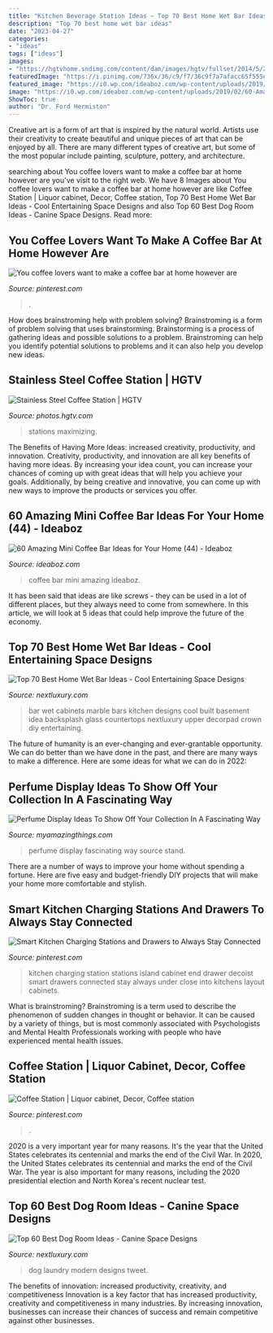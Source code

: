 ```yaml
---
title: "Kitchen Beverage Station Ideas ~ Top 70 Best Home Wet Bar Ideas"
description: "Top 70 best home wet bar ideas"
date: "2023-04-27"
categories:
- "ideas"
tags: ["ideas"]
images:
- "https://hgtvhome.sndimg.com/content/dam/images/hgtv/fullset/2014/5/2/0/DP_Rebecca-Johnston-brown-contemporary-kitchen-coffee-bar_v.jpg.rend.hgtvcom.616.822.suffix/1400991337690.jpeg"
featuredImage: "https://i.pinimg.com/736x/36/c9/f7/36c9f7a7afacc65f555e145cd1793919--coffee-stations.jpg"
featured_image: "https://i0.wp.com/ideaboz.com/wp-content/uploads/2019/02/60-Amazing-Mini-Coffee-Bar-Ideas-for-Your-Home-44.jpg?fit=1200%2C1600&amp;ssl=1"
image: "https://i0.wp.com/ideaboz.com/wp-content/uploads/2019/02/60-Amazing-Mini-Coffee-Bar-Ideas-for-Your-Home-44.jpg?fit=1200%2C1600&amp;ssl=1"
ShowToc: true
author: "Dr. Ford Hermiston"
---
```



Creative art is a form of art that is inspired by the natural world. Artists use their creativity to create beautiful and unique pieces of art that can be enjoyed by all. There are many different types of creative art, but some of the most popular include painting, sculpture, pottery, and architecture.

	

		
searching about You coffee lovers want to make a coffee bar at home however are you've visit to the right web. We have 8 Images about You coffee lovers want to make a coffee bar at home however are like Coffee Station | Liquor cabinet, Decor, Coffee station, Top 70 Best Home Wet Bar Ideas - Cool Entertaining Space Designs and also Top 60 Best Dog Room Ideas - Canine Space Designs. Read more:
		
    
## You Coffee Lovers Want To Make A Coffee Bar At Home However Are

<img loading=lazy src="https://i.pinimg.com/736x/3c/82/1d/3c821db3f458eded5df998cf39e177c5.jpg" onerror="this.onerror=null;this.src='https://tse2.mm.bing.net/th?id=OIP.QLsVtZ7ZAjhuCTZMi7xyaQHaJ3&amp;pid=15.1';" alt="You coffee lovers want to make a coffee bar at home however are">

_Source: pinterest.com_

>. 

	

How does brainstroming help with problem solving?
Brainstroming is a form of problem solving that uses brainstorming. Brainstorming is a process of gathering ideas and possible solutions to a problem. Brainstroming can help you identify potential solutions to problems and it can also help you develop new ideas.

    
## Stainless Steel Coffee Station | HGTV

<img loading=lazy src="https://hgtvhome.sndimg.com/content/dam/images/hgtv/fullset/2014/5/2/0/DP_Rebecca-Johnston-brown-contemporary-kitchen-coffee-bar_v.jpg.rend.hgtvcom.616.822.suffix/1400991337690.jpeg" onerror="this.onerror=null;this.src='https://tse4.mm.bing.net/th?id=OIP.Sesuv1G8lSal-yWqb9O7vwHaJ4&amp;pid=15.1';" alt="Stainless Steel Coffee Station | HGTV">

_Source: photos.hgtv.com_

>stations maximizing. 

	

The Benefits of Having More Ideas: increased creativity, productivity, and innovation.
Creativity, productivity, and innovation are all key benefits of having more ideas. By increasing your idea count, you can increase your chances of coming up with great ideas that will help you achieve your goals. Additionally, by being creative and innovative, you can come up with new ways to improve the products or services you offer.

    
## 60 Amazing Mini Coffee Bar Ideas For Your Home (44) - Ideaboz

<img loading=lazy src="https://i0.wp.com/ideaboz.com/wp-content/uploads/2019/02/60-Amazing-Mini-Coffee-Bar-Ideas-for-Your-Home-44.jpg?fit=1200%2C1600&amp;ssl=1" onerror="this.onerror=null;this.src='https://tse3.mm.bing.net/th?id=OIP.THugiT1LRNqLXusefVqcswHaJ4&amp;pid=15.1';" alt="60 Amazing Mini Coffee Bar Ideas for Your Home (44) - Ideaboz">

_Source: ideaboz.com_

>coffee bar mini amazing ideaboz. 

	

It has been said that ideas are like screws - they can be used in a lot of different places, but they always need to come from somewhere. In this article, we will look at 5 ideas that could help improve the future of the economy.

    
## Top 70 Best Home Wet Bar Ideas - Cool Entertaining Space Designs

<img loading=lazy src="http://nextluxury.com/wp-content/uploads/home-wet-bar-design-idea-inspiration.jpg" onerror="this.onerror=null;this.src='https://tse2.mm.bing.net/th?id=OIP.lUeJO8lCvPD9Y92EjxcePAAAAA&amp;pid=15.1';" alt="Top 70 Best Home Wet Bar Ideas - Cool Entertaining Space Designs">

_Source: nextluxury.com_

>bar wet cabinets marble bars kitchen designs cool built basement idea backsplash glass countertops nextluxury upper decorpad crown diy entertaining. 

	

The future of humanity is an ever-changing and ever-grantable opportunity. We can do better than we have done in the past, and there are many ways to make a difference. Here are some ideas for what we can do in 2022: 

    
## Perfume Display Ideas To Show Off Your Collection In A Fascinating Way

<img loading=lazy src="http://myamazingthings.com/wp-content/uploads/2017/12/perfume-display-ideas-13-.jpg" onerror="this.onerror=null;this.src='https://tse1.mm.bing.net/th?id=OIP.J6blMVPZ5qb1sws3jGUenQHaH9&amp;pid=15.1';" alt="Perfume Display Ideas To Show Off Your Collection In A Fascinating Way">

_Source: myamazingthings.com_

>perfume display fascinating way source stand. 

	

There are a number of ways to improve your home without spending a fortune. Here are five easy and budget-friendly DIY projects that will make your home more comfortable and stylish.

    
## Smart Kitchen Charging Stations And Drawers To Always Stay Connected

<img loading=lazy src="https://i.pinimg.com/736x/f3/e1/fb/f3e1fbdb5d25c4af3e7c7cc184102927.jpg" onerror="this.onerror=null;this.src='https://tse4.mm.bing.net/th?id=OIP.rBLKn5rivp2yGu-yvocV1QHaLL&amp;pid=15.1';" alt="Smart Kitchen Charging Stations and Drawers to Always Stay Connected">

_Source: pinterest.com_

>kitchen charging station stations island cabinet end drawer decoist smart drawers connected stay always under close into kitchens layout cabinets. 

	

What is brainstroming?
Brainstroming is a term used to describe the phenomenon of sudden changes in thought or behavior. It can be caused by a variety of things, but is most commonly associated with Psychologists and Mental Health Professionals working with people who have experienced mental health issues.

    
## Coffee Station | Liquor Cabinet, Decor, Coffee Station

<img loading=lazy src="https://i.pinimg.com/736x/36/c9/f7/36c9f7a7afacc65f555e145cd1793919--coffee-stations.jpg" onerror="this.onerror=null;this.src='https://tse4.mm.bing.net/th?id=OIP.OE-u_pExZVNTpC-2ycJ2iAHaJ3&amp;pid=15.1';" alt="Coffee Station | Liquor cabinet, Decor, Coffee station">

_Source: pinterest.com_

>. 

	

2020 is a very important year for many reasons. It's the year that the United States celebrates its centennial and marks the end of the Civil War.
In 2020, the United States celebrates its centennial and marks the end of the Civil War. The year is also important for many reasons, including the 2020 presidential election and North Korea's recent nuclear test.

    
## Top 60 Best Dog Room Ideas - Canine Space Designs

<img loading=lazy src="http://nextluxury.com/wp-content/uploads/modern-laundry-room-dog-room-ideas.jpg" onerror="this.onerror=null;this.src='https://tse2.mm.bing.net/th?id=OIP.11QE1YNeClloALPQyfxT_QAAAA&amp;pid=15.1';" alt="Top 60 Best Dog Room Ideas - Canine Space Designs">

_Source: nextluxury.com_

>dog laundry modern designs tweet. 

	

The benefits of innovation: increased productivity, creativity, and competitiveness
Innovation is a key factor that has increased productivity, creativity and competitiveness in many industries. By increasing innovation, businesses can increase their chances of success and remain competitive against other businesses.

